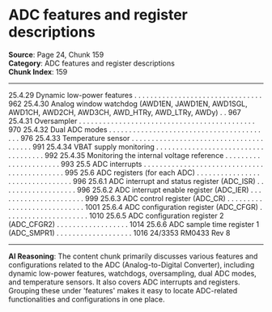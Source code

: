 # ADC features and register descriptions

**Source**: Page 24, Chunk 159  
**Category**: ADC features and register descriptions  
**Chunk Index**: 159

---

25.4.29 Dynamic low-power features . . . . . . . . . . . . . . . . . . . . . . . . . . . . . . . . 962
25.4.30 Analog window watchdog (AWD1EN, JAWD1EN, AWD1SGL,
AWD1CH, AWD2CH, AWD3CH, AWD_HTRy, AWD_LTRy, AWDy) . . 967
25.4.31 Oversampler . . . . . . . . . . . . . . . . . . . . . . . . . . . . . . . . . . . . . . . . . . . . 970
25.4.32 Dual ADC modes . . . . . . . . . . . . . . . . . . . . . . . . . . . . . . . . . . . . . . . . . 976
25.4.33 Temperature sensor . . . . . . . . . . . . . . . . . . . . . . . . . . . . . . . . . . . . . . . 991
25.4.34 VBAT supply monitoring . . . . . . . . . . . . . . . . . . . . . . . . . . . . . . . . . . . . 992
25.4.35 Monitoring the internal voltage reference . . . . . . . . . . . . . . . . . . . . . . 993
25.5 ADC interrupts . . . . . . . . . . . . . . . . . . . . . . . . . . . . . . . . . . . . . . . . . . . . 995
25.6 ADC registers (for each ADC) . . . . . . . . . . . . . . . . . . . . . . . . . . . . . . . . 996
25.6.1 ADC interrupt and status register (ADC_ISR) . . . . . . . . . . . . . . . . . . . 996
25.6.2 ADC interrupt enable register (ADC_IER) . . . . . . . . . . . . . . . . . . . . . . 999
25.6.3 ADC control register (ADC_CR) . . . . . . . . . . . . . . . . . . . . . . . . . . . . 1001
25.6.4 ADC configuration register (ADC_CFGR) . . . . . . . . . . . . . . . . . . . . . 1010
25.6.5 ADC configuration register 2 (ADC_CFGR2) . . . . . . . . . . . . . . . . . . 1014
25.6.6 ADC sample time register 1 (ADC_SMPR1) . . . . . . . . . . . . . . . . . . . 1016
24/3353 RM0433 Rev 8

---

**AI Reasoning**: The content chunk primarily discusses various features and configurations related to the ADC (Analog-to-Digital Converter), including dynamic low-power features, watchdogs, oversampling, dual ADC modes, and temperature sensors. It also covers ADC interrupts and registers. Grouping these under 'features' makes it easy to locate ADC-related functionalities and configurations in one place.
